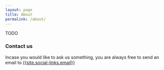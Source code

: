```yaml
---
layout: page
title: About
permalink: /about/
---
```


TODO

### Contact us

Incase you would like to ask us something, you are always free to send an email to [{{site.social-links.email}}](mailto:{{site.social-links.email}? )
